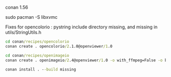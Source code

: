 conan 1.56

sudo pacman -S libxvmc

Fixes for opencolorio : pystring include directory missing, and <cstring> missing in utils/StringUtils.h

```bat
cd conan/recipes/opencolorio
conan create . opencolorio/2.1.0@openviewer/1.0
```

```bat 
cd conan/recipes/openimageio
conan create . openimageio/2.4@openviewer/1.0 -o with_ffmpeg=False -o boost*:shared=True -o openexr*:shared=True -o openjpeg*:shared=True --build missing
```

```bat
conan install . --build missing
```